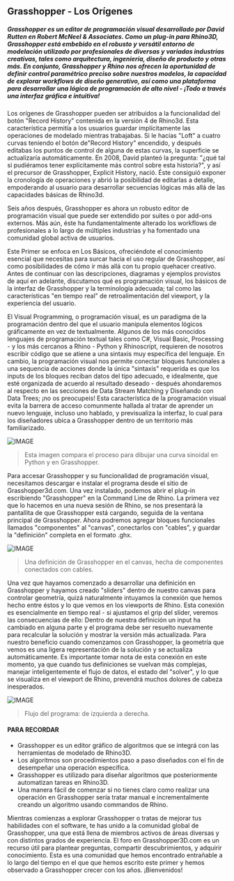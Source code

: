 ## Grasshopper - Los Orígenes

##### Grasshopper es un editor de programación visual desarrollado por David Rutten en Robert McNeel & Associates. Como un plug-in para Rhino3D, Grasshopper está embebido en el robusto y versátil entorno de modelación utilizado por profesionales de diversas y variadas industrias creativas, tales como arquitectura, ingeniería, diseño de producto y otras más. En conjunto, Grasshopper y Rhino nos ofrecen la oportunidad de definir control paramétrico preciso sobre nuestros modelos, la capacidad de explorar workflows de diseño generativo, así como una plataforma para desarrollar una lógica de programación de alto nivel - ¡Todo a través una interfaz gráfica e intuitiva!

Los orígenes de Grasshopper pueden ser atribuidos a la funcionalidad del botón
"Record History" contenida en la versión 4 de Rhino3d. Esta característica
permitía a los usuarios guardar implícitamente las operaciones de modelado mientras 
trabajabas. Si le hacías "Loft" a cuatro curvas teniendo el botón de"Record History"
encendido, y después editabas los puntos de control de alguna de estas curvas, la 
superficie se actualizaría automáticamente. En 2008, David planteó la pregunta: 
"¿qué tal si pudiéramos tener explícitamente más control sobre esta historia?", 
y así el precursor de Grasshopper, Explicit History, nació. Éste consiguió exponer 
la cronología de operaciones y abrió la posibilidad de editarlas a detalle, 
empoderando al usuario para desarrollar secuencias lógicas más allá de las 
capacidades básicas de Rhino3d. 

Seis años después, Grasshopper es ahora un robusto editor de programación visual 
que puede ser extendido por suites o por add-ons externos. Más aún, éste ha 
fundamentalmente alterado los workflows de profesionales a lo largo de múltiples 
industrias y ha fomentado una comunidad global activa de usuarios.

Este Primer se enfoca en Los Básicos, ofreciéndote el conocimiento esencial 
que necesitas para surcar hacia el uso regular de Grasshopper, así como 
posibilidades de cómo ir más allá con tu propio quehacer creativo. Antes de continuar 
con las descripciones, diagramas y ejemplos provistos de aquí en adelante, discutamos 
qué es programación visual, los básicos de la interfaz de Grasshopper y la 
terminología adecuada; tal como las características "en tiempo real" de 
retroalimentación del viewport, y la experiencia del usuario.

El Visual Programming, o programación visual, es un paradigma de la programación dentro del que el usuario manipula elementos lógicos gráficamente en vez de textualmente. Algunos de los más conocidos lenguajes de programación textual tales como C#, Visual Basic, Processing - y los más cercanos a Rhino - Python y Rhinoscript, requieren de nosotros escribir código que se atiene a una sintaxis muy específica del lenguaje. En cambio, la programación visual nos permite conectar bloques funcionales a una sequencia de acciones donde la única "sintaxis" requerida es que los inputs de los bloques reciban datos del tipo adecuado, e idealmente, que esté organizada de acuerdo al resultado deseado - después ahondaremos al respecto en las secciones de Data Stream Matching y Diseñando con Data Trees; ¡no os preocupeis! Esta característica de la programación visual evita la barrera de acceso comunmente hallada al tratar de aprender un nuevo lenguaje, incluso uno hablado, y previsualiza la interfaz, lo cual para los diseñadores ubica a Grasshopper dentro de un territorio más familiarizado.

![IMAGE](images/python-and-gh-sine.png)
>Esta imagen compara el proceso para dibujar una curva sinoidal en Python y en Grasshopper.

Para accesar Grasshopper y su funcionalidad de programación visual, necesitamos descargar e instalar el programa desde el sitio de Grasshopper3d.com. Una vez instalado, podemos abrir el plug-in escribiendo "Grasshopper" en la Command Line de Rhino. La primera vez que lo hacemos en una nueva sesión de Rhino, se nos presentará la pantallita de que Grasshopper está cargando, seguida de la ventana principal de Grasshopper. Ahora podremos agregar bloques funcionales llamados "componentes" al "canvas", conectarlos con "cables", y guardar la "definición" completa en el formato .ghx.

![IMAGE](images/gh-definition.png)
>Una definición de Grasshopper en el canvas, hecha de componentes conectados con cables.

Una vez que hayamos comenzado a desarrollar una definición en Grasshopper y hayamos creado "sliders" dentro de nuestro canvas para controlar geometría, quizá naturalmente intuyamos la conexión que hemos hecho entre éstos y lo que vemos en los viewports de Rhino. Esta conexión es esencialmente en tiempo real - si ajustamos el grip del slider, veremos las consecuencias de ello: Dentro de nuestra definición un input ha cambiado en alguna parte y el programa debe ser resuelto nuevamente para recalcular la solución y mostrar la versión más actualizada. Para nuestro beneficio cuando comenzamos con Grasshopper, la geometría que vemos es una ligera representación de la solución y se actualiza automáticamente. Es importante tomar nota de esta conexión en este momento, ya que cuando tus definiciones se vuelvan más complejas, manejar inteligentemente el flujo de datos, el estado del "solver", y lo que se visualiza en el viewport de Rhino, prevendrá muchos dolores de cabeza inesperados. 

![IMAGE](images/flow.png)
>Flujo del programa: de izquierda a derecha.

#### PARA RECORDAR
* Grasshopper es un editor gráfico de algoritmos que se integrá con las herramientas de modelado de Rhino3D.
* Los algoritmos son procedimientos paso a paso diseñados con el fin de desempeñar una operación específica.
* Grasshopper es utilizado para diseñar algoritmos que posteriormente automatizan tareas en Rhino3D.
* Una manera fácil de comenzar si no tienes claro como realizar una operación en Grasshopper sería tratar manual e incrementalmente creando un algoritmo usando commandos de Rhino.

Mientras comienzas a explorar Grasshopper o tratas de mejorar tus habilidades con el software, te has unido a la comunidad global de Grasshopper, una que está llena de miembros activos de áreas diversas y con distintos grados de experiencia. El foro en Grasshopper3D.com es un recurso útil para plantear preguntas, compartir descubrimientos, y adquirir conocimiento. Esta es una comunidad que hemos encontrado entrañable a lo largo del tiempo en el que que hemos escrito este primer y hemos observado a Grasshopper crecer con los años. ¡Bienvenidos!
